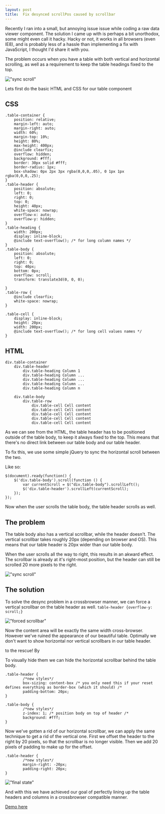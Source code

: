 ```yaml
---
layout: post
title:  Fix desynced scrollPos caused by scrollbar
---
```

Recently I ran into a small, but annoying issue issue while coding a raw data viewer component. The solution I came up with is perhaps a bit unorthodox, some might even call it hacky. Hacky or not, it works in all browsers (even IE8), and is probably less of a hassle than implementing a fix with JavaScript, I thought I'd share it with you.

The problem occurs when you have a table with both vertical and horizontal scrolling, as well as a requirement to keep the table headings fixed to the top.

!["sync scroll"](/images/sync-scroll-desired-state.png "Vertical scrollbar in table body causes scroll to desync")

Lets first do the basic HTML and CSS for our table component

## CSS
```
.table-container {
    position: relative;
    margin-left: auto;
    margin-right: auto;
    width: 60%;
    margin-top: 10%;
    height: 80%;
    max-height: 400px;
    @include clearfix;
    overflow: hidden;
    background: #fff;
    border: 30px solid #fff;
    border-radius: 1px;
    box-shadow: 0px 2px 3px rgba(0,0,0,.05), 0 1px 1px rgba(0,0,0,.25);
}
.table-header {
    position: absolute;
    left: 0;
    right: 0;
    top: 0;
    height: 40px;
    white-space: nowrap;
    overflow-x: auto;
    overflow-y: hidden;
}
.table-heading {
    width: 200px;
    display: inline-block;
    @include text-overflow(); /* for long column names */ 
}
.table-body {
    position: absolute;
    left: 0;
    right: 0;
    top: 40px;
    bottom: 0px;
    overflow: scroll;
    transform: translate3d(0, 0, 0);

}
.table-row {
    @include clearfix;
    white-space: nowrap;
}

.table-cell {
    display: inline-block;
    height: 20px;
    width: 200px;
    @include text-overflow(); /* for long cell values names */
}
```

## HTML
```
div.table-container
	div.table-header
		div.table-heading Column 1
		div.table-heading Column ...
		div.table-heading Column ...
		div.table-heading Column ...
		div.table-heading Column n

	div.table-body
		div.table-row
			div.table-cell Cell content
			div.table-cell Cell content
			div.table-cell Cell content
			div.table-cell Cell content
			div.table-cell Cell content

```

As we can see from the HTML, the table header has to be positioned outside of the table body, to keep it always fixed to the top. This means that there's no direct link between our table body and our table header.

To fix this, we use some simple jQuery to sync the horizontal scroll between the two.

Like so:

```
$(document).ready(function() {
    $('div.table-body').scroll(function () {
        var currentScroll = $("div.table-body").scrollLeft();
        $('div.table-header').scrollLeft(currentScroll);
    });
});
```

Now when the user scrolls the table body, the table header scrolls as well.

## The problem
The table body also has a vertical scrollbar, while the header doesn't. The vertical scrollbar takes roughly 20px (depending on browser and OS). This means that our table header is 20px wider than our table body.

When the user scrolls all the way to right, this results in an akward effect. The scrollbar is already at it's right-most position, but the header can still be scrolled 20 more pixels to the right.

!["sync scroll"](/images/sync-scroll.png "Vertical scrollbar in table body causes scroll to desync")

## The solution

To solve the desync problem in a crossbrowser manner, we can force a vertical scrollbar on the table header as well.
`table-header {overflow-y: scroll;}`

!["forced scrollbar"](/images/forced-scrollbar.png "Forced vertical scrollbar on table header")

Now the content area will be exactly the same width cross-browser. However we've ruined the appearance of our beautiful table. Optimally we don't want to show horizontal nor vertical scrollbars in our table header.

 to the rescue! By 

To visually hide them we can hide the horizontal scrollbar behind the table body.

```
.table-header {
		/*new styles*/
		box-sizing: content-box /* you only need this if your reset defines everything as border-box (which it should) /*
		padding-bottom: 20px;	
}

.table-body {
		/*new styles*/
		z-index: 1; /* position body on top of header /*
		background: #fff;
}
```

Now we've gotten a rid of our horizontal scrollbar, we can apply the same technique to get a rid of the vertical one. First we offset the header to the right by 20 pixels, so that the scrollbar is no longer visible. Then we add 20 pixels of padding to make up for the offset.

```
.table-header {
		/*new styles*/
		margin-right: -20px;
		padding-right: 20px;
}
```

!["final state"](/images/final-state.png "Perfectly lined up columns and table headers") 

And with this we have achieved our goal of perfectly lining up the table headers and columns in a crossbrowser compatible manner.

[Demo here](http://modipeluri.github.io/demos/sync_scroll/dest/)
